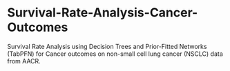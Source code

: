 # Survival-Rate-Analysis-Cancer-Outcomes
Survival Rate Analysis using Decision Trees and Prior-Fitted Networks (TabPFN) for Cancer outcomes on non-small cell lung cancer (NSCLC) data from AACR.
